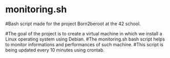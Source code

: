 # monitoring.sh

#Bash script made for the project Born2beroot at the 42 school. 

#The goal of the project is to create a virtual machine in which we install a Linux operating system using Debian. 
#The monitoring.sh bash script helps to monitor informations and performances of such machine. 
#This script is being updated every 10 minutes using crontab. 
